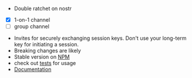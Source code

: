 * Double ratchet on nostr
- [x] 1-on-1 channel
- [ ] group channel
* Invites for securely exchanging session keys. Don't use your long-term key for initiating a session.
* Breaking changes are likely
* Stable version on [NPM](https://www.npmjs.com/package/nostr-double-ratchet)
* check out [tests](./tests/) for usage
* [Documentation](https://nostr-double-ratchet.iris.to/)
